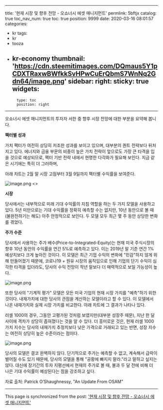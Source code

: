 
---
title: '현재 시장 및 향후 전망 - 오쇼너시 에셋 매니지먼트'
permlink: 5bftjx
catalog: true
toc_nav_num: true
toc: true
position: 9999
date: 2020-03-16 08:01:57
categories:
- kr
tags:
- kr
- tooza
- kr-economy
thumbnail: 'https://cdn.steemitimages.com/DQmaus5Y1pCDXTRaxwBWfkkSvHPwCuErQbmS7WnNq2Gdn64/image.png'
sidebar:
    right:
        sticky: true
widgets:
    -
        type: toc
        position: right
---


오쇼너시 에셋 매니지먼트의 투자자 서한 중 향후 시장 전망에 대한 부분을 요약해 봅니다.


**팩터별 성과**


가치 팩터가 여전히 상당히 저조한 성과를 보이고 있으며, 대부분의 퀀트 전략보다 뒤처지고 있다. 에너지와 금융 부문의 비중이 높은 가치 전략이 앞으로도 가장 큰 타격을 입을 것으로 예상되므로, 팩터 기반 전략 내에서 현명한 다각화가 필요해 보인다. 지금 같은 시기에는 특히 더 그러하며,


아래 차트는 2월 말 시장 고점부터 3월 9일까지 팩터별 수익률을 보여준다.



![image.png](https://cdn.steemitimages.com/DQmaus5Y1pCDXTRaxwBWfkkSvHPwCuErQbmS7WnNq2Gdn64/image.png)
<>



**시장**


당사에서는 내부적으로 미래 기대 수익률의 지침 역할을 하는 두 가지 모델을 사용하고 있다. 5년 미만으로는 기대 수익률을 정확히 예측할 수는 없지만, 10년 동안으로 볼 때 (불완전하기는 해도) 아주 안정적으로 보인다. 두 모델 모두 최근 몇 주 동안 상당한 변화를 겪었다.


**주가 수준**


당사에서 사용하는 주가 배수(Price-to-Integrated-Equity)는 현재 미국 주식시장의 향후 10년 동안의 수익률을 연간 5%로 예측하고 있다. 이는 2019년 말 기준 연간 1% 예상치보다 크게 높아진 것이다. 이 모델은 최근 기업 수익의 변화에 "민감"하지 않게 위해 만들어졌기 때문에, 코로나19 + 원유 시장의 움직임으로 인해 기업의 단기 수익이 심각한 타격을 입더라도, 당사의 수익 전망이 작년 말보다 더 매력적으로 보일 가능성이 높다.



![image.png](https://cdn.steemitimages.com/DQmbmbLTwuuLJQNtdmx23tj7qsJjCU3Npvap2yrsQm7NzRG/image.png)



또한 당사의 "기계적 평가" 모델은 모든 미국 기업의 현재 시장 가치를 "예측"하기 위한 것이다. 내재가치에 대한 당사의 관점을 계산하는 모델이라고 할 수 있다. 이 모델에서 나온 내재가치와 실제 시장 가치를 비교한다. 아래 차트에 그 결과가 나타나 있다.


러셀 1000의 경우, 그동안 고평가된 것처럼 보였지만(대부분 성장주 때문), 지난 한 달 사이에 격차가 상당히 좁혀졌다는 것을 알 수 있다. 더 흥미로운 것은, 현재 러셀 1000 가치 지수는 당사의 내재가치 추정치보다 낮은 가격으로 거래되고 있는 반면, 성장 지수는 여전히 상당히 높은 수준이라는 점이다.



![image.png](https://cdn.steemitimages.com/DQmY7SHQUKADAP4iNSAwyzTgTyK3Z3Rvh1wRd2K5To8zWZh/image.png)



당사의 모델은 결코 완벽하지 않다. 단기적으로 주가는 예측할 수 없고, 계속해서 급락이 벌어질 수도 있기 때문에, 당사의 모델을 통해 "공황에 빠지지 말라."라고 말하고 싶지는 않다. 대신에 장기간의 투자 지평선에서 현재의 주가로 볼 때, 불과 두 달 전에 비해 더 나은 기대 수익률이 예상된다는 점을 강조하고 싶다.


자료 출처: Patrick O’Shaughnessy, "An Update From OSAM"

- - -

This page is synchronized from the post: ['현재 시장 및 향후 전망 - 오쇼너시 에셋 매니지먼트'](https://steemit.com/@pius.pius/5bftjx)
